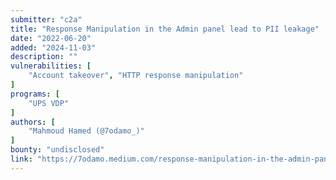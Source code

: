 ```yaml
---
submitter: "c2a"
title: "Response Manipulation in the Admin panel lead to PII leakage"
date: "2022-06-20"
added: "2024-11-03"
description: ""
vulnerabilities: [
    "Account takeover", "HTTP response manipulation"
]
programs: [
    "UPS VDP"
]
authors: [
    "Mahmoud Hamed (@7odamo_)"
]
bounty: "undisclosed"
link: "https://7odamo.medium.com/response-manipulation-in-the-admin-panel-lead-to-pii-leakage-2926b89ea2d0"
---
```




